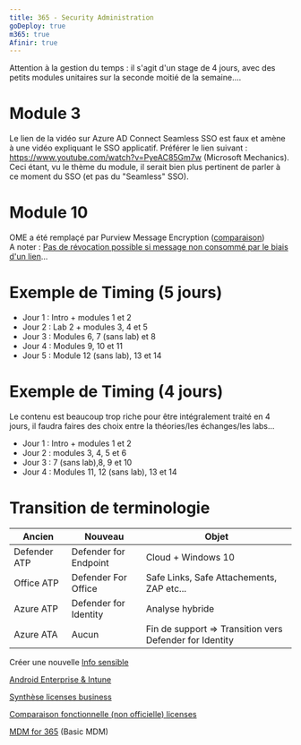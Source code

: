 ```yaml
---
title: 365 - Security Administration
goDeploy: true
m365: true
Afinir: true
---
```

Attention à la gestion du temps : il s'agit d'un stage de 4 jours, avec des petits modules unitaires sur la seconde moitié de la semaine....
# Module 3
Le lien de la vidéo sur Azure AD Connect Seamless SSO est faux et amène à une vidéo expliquant le SSO applicatif. Préférer le lien suivant : https://www.youtube.com/watch?v=PyeAC85Gm7w (Microsoft Mechanics).  
Ceci étant, vu le thème du module, il serait bien plus pertinent de parler à ce moment du SSO (et pas du "Seamless" SSO).
# Module 10
OME a été remplaçé par Purview Message Encryption ([comparaison](https://docs.microsoft.com/en-us/microsoft-365/compliance/ome-version-comparison?view=o365-worldwide#side-by-side-comparison-of-message-encryption-features-and-capabilities))  
A noter : [Pas de révocation possible si message non consommé par le biais d'un lien](https://docs.microsoft.com/en-us/microsoft-365/compliance/revoke-ome-encrypted-mail?view=o365-worldwide#encrypted-emails-that-you-can-revoke)...  
# Exemple de Timing (5 jours)
- Jour 1 : Intro + modules 1 et 2
- Jour 2 : Lab 2 + modules 3, 4 et 5
- Jour 3 : Modules 6, 7 (sans lab) et 8
- Jour 4 : Modules 9, 10 et 11
- Jour 5 : Module 12 (sans lab), 13 et 14  

# Exemple de Timing (4 jours)
  Le contenu est beaucoup trop riche pour être intégralement traité en 4 jours, il faudra faires des choix entre la théories/les échanges/les labs...
- Jour 1 : Intro + modules 1 et 2
- Jour 2 : modules 3, 4, 5 et 6
- Jour 3 : 7 (sans lab),8, 9 et 10
- Jour 4 : Modules 11, 12 (sans lab), 13 et 14  

# Transition de terminologie
|Ancien|Nouveau|Objet|
|--|--|--|
|Defender ATP|Defender for Endpoint|Cloud + Windows 10|
|Office ATP|Defender For Office|Safe Links, Safe Attachements, ZAP etc...|
|Azure ATP|Defender for Identity|Analyse hybride|
|Azure ATA|Aucun|Fin de support => Transition vers Defender for Identity|
 
Créer une nouvelle [Info sensible](https://docs.microsoft.com/en-us/microsoft-365/compliance/create-a-custom-sensitive-information-type?view=o365-worldwide#create-a-custom-sensitive-information-type)  
  
[Android Enterprise & Intune](https://docs.microsoft.com/en-us/mem/intune/enrollment/android-dedicated-devices-fully-managed-enroll)
  
[Synthèse licenses business](https://query.prod.cms.rt.microsoft.com/cms/api/am/binary/RE4VuQA)
  
[Comparaison fonctionnelle (non officielle) licenses](https://m365maps.com/matrix.htm#000000000000000000000)
  
[MDM for 365](https://docs.microsoft.com/en-us/microsoft-365/admin/basic-mobility-security/set-up?redirectSourcePath=%252fen-us%252farticle%252fManage-mobile-devices-in-Office-365-dd892318-bc44-4eb1-af00-9db5430be3cd&view=o365-worldwide) (Basic MDM)